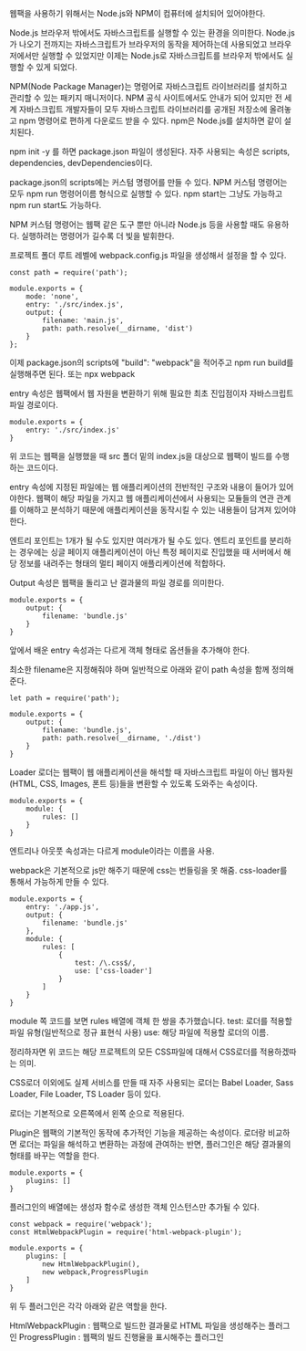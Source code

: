 웹팩을 사용하기 위해서는 Node.js와 NPM이 컴퓨터에 설치되어 있어야한다.

Node.js 브라우저 밖에서도 자바스크립트를 실행할 수 있는 환경을 의미한다. Node.js가 나오기 전까지는 자바스크립트가 브라우저의 동작을 제어하는데 사용되었고 브라우저에서만 실행할 수 있었지만 이제는 Node.js로 자바스크립트를 브라우저 밖에서도 실행할 수 있게 되었다.

NPM(Node Package Manager)는 명령어로 자바스크립트 라이브러리를 설치하고 관리할 수 있는 패키지 매니저이다. NPM 공식 사이트에서도 안내가 되어 있지만 전 세계 자바스크립트 개발자들이 모두 자바스크립트 라이브러리를 공개된 저장소에 올려놓고 npm 명령어로 편하게 다운로드 받을 수 있다. npm은 Node.js를 설치하면 같이 설치된다.

npm init -y 를 하면 package.json 파일이 생성된다. 자주 사용되는 속성은 scripts, dependencies, devDependencies이다.

package.json의 scripts에는 커스텀 명령어를 만들 수 있다. NPM 커스텀 명령어는 모두 npm run 명령어이름 형식으로 실행할 수 있다.
npm start는 그냥도 가능하고 npm run start도 가능하다.

NPM 커스텀 명령어는 웹팩 같은 도구 뿐만 아니라 Node.js 등을 사용할 때도 유용하다. 실행하려는 명령어가 길수록 더 빛을 발휘한다.

프로젝트 폴더 루트 레벨에 webpack.config.js 파일을 생성해서 설정을 할 수 있다.


    const path = require('path');
    
    module.exports = {
        mode: 'none',
        entry: './src/index.js',
        output: {
            filename: 'main.js',
            path: path.resolve(__dirname, 'dist')
        }
    };

이제 package.json의 scripts에 "build": "webpack"을 적어주고 npm run build를 실행해주면 된다. 또는 npx webpack

entry 속성은 웹팩에서 웹 자원을 변환하기 위해 필요한 최초 진입점이자 자바스크립트 파일 경로이다.

    module.exports = {
        entry: './src/index.js'
    }

위 코드는 웹팩을 실행했을 때 src 폴더 밑의 index.js을 대상으로 웹팩이 빌드를 수행하는 코드이다.

entry 속성에 지정된 파일에는 웹 애플리케이션의 전반적인 구조와 내용이 들어가 있어야한다. 웹팩이 해당 파일을 가지고 웹 애플리케이션에서 사용되는 모듈들의 연관 관계를 이해하고 분석하기 때문에 애플리케이션을 동작시킬 수 있는 내용들이 담겨져 있어야한다.

엔트리 포인트는 1개가 될 수도 있지만 여러개가 될 수도 있다. 엔트리 포인트를 분리하는 경우에는 싱글 페이지 애플리케이션이 아닌 특정 페이지로 진입했을 때 서버에서 해당 정보를 내려주는 형태의 멀티 페이지 애플리케이션에 적합하다.

Output 속성은 웹팩을 돌리고 난 결과물의 파일 경로를 의미한다.

    module.exports = {
        output: {
            filename: 'bundle.js'
        }    
    }

앞에서 배운 entry 속성과는 다르게 객체 형태로 옵션들을 추가해야 한다.

최소한 filename은 지정해줘야 하며 일반적으로 아래와 같이 path 속성을 함께 정의해준다.

    let path = require('path');

    module.exports = {
        output: {
            filename: 'bundle.js',
            path: path.resolve(__dirname, './dist')
        }
    }


Loader 로더는 웹팩이 웹 애플리케이션을 해석할 때 자바스크립트 파일이 아닌 웹자원(HTML, CSS, Images, 폰트 등)들을 변환할 수 있도록 도와주는 속성이다.

    module.exports = {
        module: {
            rules: []
        }
    }
엔트리나 아웃풋 속성과는 다르게 module이라는 이름을 사용.

webpack은 기본적으로 js만 해주기 때문에 css는 번들링을 못 해줌. css-loader를 통해서 가능하게 만들 수 있다.

    module.exports = {
        entry: './app.js',
        output: {
            filename: 'bundle.js'
        },
        module: {
            rules: [
                {
                    test: /\.css$/,
                    use: ['css-loader']
                }
            ]
        }
    }

module 쪽 코드를 보면 rules 배열에 객체 한 쌍을 추가했습니다.
test: 로더를 적용할 파일 유형(일반적으로 정규 표현식 사용)
use: 해당 파일에 적용할 로더의 이름.

정리하자면 위 코드는 해당 프로젝트의 모든 CSS파일에 대해서 CSS로더를 적용하겠따는 의미.

CSS로더 이외에도 실제 서비스를 만들 때 자주 사용되는 로더는 Babel Loader, Sass Loader, File Loader, TS Loader 등이 있다.

로더는 기본적으로 오른쪽에서 왼쪽 순으로 적용된다.

Plugin은 웹팩의 기본적인 동작에 추가적인 기능을 제공하는 속성이다. 로더랑 비교하면 로더는 파일을 해석하고 변환하는 과정에 관여하는 반면, 플러그인은 해당 결과물의 형태를 바꾸는 역할을 한다.

    module.exports = {
        plugins: []
    }

플러그인의 배열에는 생성자 함수로 생성한 객체 인스턴스만 추가될 수 있다. 

    const webpack = require('webpack');
    const HtmlWebpackPlugin = require('html-webpack-plugin');

    module.exports = {
        plugins: [
            new HtmlWebpackPlugin(),
            new webpack,ProgressPlugin
        ]
    }

위 두 플러그인은 각각 아래와 같은 역할을 한다.

HtmlWebpackPlugin : 웹팩으로 빌드한 결과물로 HTML 파일을 생성해주는 플러그인
ProgressPlugin : 웹팩의 빌드 진행율을 표시해주는 플러그인
